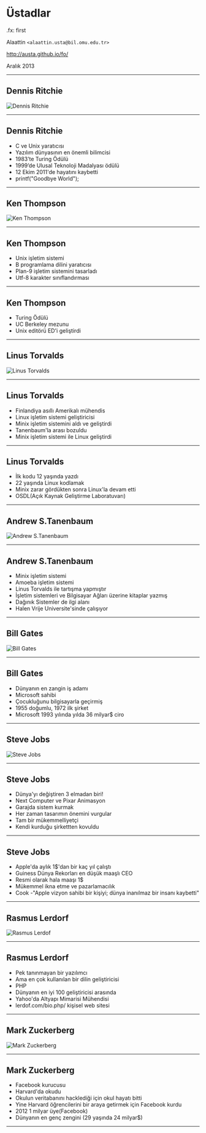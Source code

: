 #   Üstadlar

.fx: first

Alaattin `<alaattin.usta@bil.omu.edu.tr>`

http://austa.github.io/fo/

Aralık 2013

---

##  Dennis Ritchie

![Dennis Ritchie](media/Dennis_MacAlistair_Ritchie_.jpg)

---

##  Dennis Ritchie

- C ve Unix yaratıcısı
- Yazılım dünyasının en önemli bilimcisi
- 1983’te Turing Ödülü
- 1999’de Ulusal Teknoloji Madalyası ödülü
- 12 Ekim 2011'de hayatını kaybetti
- printf("Goodbye World");

---

##  Ken Thompson

![Ken Thompson](media/1997_ken_thompson.jpg)

---

##  Ken Thompson

- Unix işletim sistemi
- B programlama dilini yaratıcısı
- Plan-9 işletim sistemini tasarladı
- Utf-8 karakter sınıflandırması

---

##  Ken Thompson

- Turing Ödülü
- UC Berkeley mezunu
- Unix editörü ED'i geliştirdi

---

## Linus Torvalds

![Linus Torvalds](media/linus-torvalds_64903.jpg)

---

##  Linus Torvalds

- Finlandiya asıllı Amerikalı mühendis
- Linux işletim sistemi geliştiricisi
- Minix işletim sistemini aldı ve geliştirdi
- Tanenbaum'la arası bozuldu
- Minix işletim sistemi ile Linux geliştirdi

---

##  Linus Torvalds

- İlk kodu 12 yaşında yazdı
- 22 yaşında Linux kodlamak
- Minix zarar gördükten sonra Linux'la devam etti
- OSDL(Açık Kaynak Geliştirme Laboratuvarı)

---
##  Andrew S.Tanenbaum
![Andrew S.Tanenbaum](media/350px-AndrewTanenbaum.JPG)

---

##  Andrew S.Tanenbaum

- Minix işletim sistemi
- Amoeba işletim sistemi
- Linus Torvalds ile tartışma yapmıştır
- İşletim sistemleri ve Bilgisayar Ağları üzerine kitaplar yazmış
- Dağınık Sistemler de ilgi alanı
- Halen Vrije Universite'sinde çalışıyor

---


##  Bill Gates
![Bill Gates](media/Bill-Gates_2012907b.jpg)

---

##  Bill Gates

- Dünyanın en zangin iş adamı
- Microsoft sahibi
- Çocukluğunu bilgisayarla geçirmiş
- 1955 doğumlu, 1972 ilk şirket
- Microsoft 1993 yılında yılda 36 milyar$ ciro

---

##  Steve Jobs
![Steve Jobs](media/steve-jobs2.jpg)

---

##  Steve Jobs

- Dünya'yı değiştiren 3 elmadan biri!
- Next Computer ve Pixar Animasyon
- Garajda sistem kurmak
- Her zaman tasarımın önemini vurgular
- Tam bir mükemmelliyetçi
- Kendi kurduğu şirkettten kovuldu

---

##  Steve Jobs

- Apple'da aylık 1$'dan bir kaç yıl çalıştı
- Guiness Dünya Rekorları en düşük maaşlı CEO
- Resmi olarak hala maaşı 1$
- Mükemmel ikna etme ve pazarlamacılık
- Cook -"Apple vizyon sahibi bir kişiyi; dünya inanılmaz bir insanı kaybetti"

---

##  Rasmus Lerdorf
![Rasmus Lerdof](media/Rasmus_Lerdorf_LinuxTag_2002.jpg)

---

##  Rasmus Lerdorf

- Pek tanınmayan bir yazılımcı
- Ama en çok kullanılan bir dilin geliştiricisi
- PHP
- Dünyanın en iyi 100 geliştiricisi arasında
- Yahoo'da Altyapı Mimarisi Mühendisi
- lerdof.com/bio.php/ kişisel web sitesi

---

##  Mark Zuckerberg

![Mark Zuckerberg](media/zuckerberg_2432876b.jpg)

---

##  Mark Zuckerberg

- Facebook kurucusu
- Harvard'da okudu
- Okulun veritabanını hacklediği için okul hayatı bitti
- Yine Harvard öğrencilerini bir araya getirmek için Facebook kurdu
- 2012 1 milyar üye(Facebook)
- Dünyanın en genç zengini (29 yaşında 24 milyar$)

---
